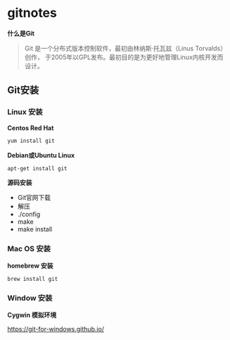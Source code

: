 # gitnotes

**什么是Git**

> Git 是一个分布式版本控制软件，最初由林纳斯·托瓦兹（Linus Torvalds）创作，
> 于2005年以GPL发布。最初目的是为更好地管理Linux内核开发而设计。

## Git安装


### Linux 安装

**Centos Red Hat**

```bash
yum install git
```

**Debian或Ubuntu Linux**

```bash
apt-get install git
```

**源码安装**

- Git官网下载
- 解压
- ./config
- make
- make install

### Mac OS 安装

**homebrew 安装**

```bash
brew install git
```

### Window 安装

**Cygwin 模拟环境**

https://git-for-windows.github.io/
